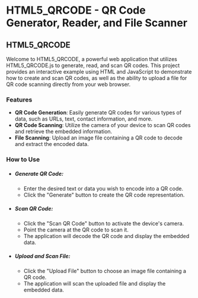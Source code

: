 # HTML5_QRCODE - QR Code Generator, Reader, and File Scanner
## HTML5_QRCODE

Welcome to HTML5_QRCODE, a powerful web application that utilizes HTML5_QRCODE.js to generate, read, and scan QR codes. This project provides an interactive example using HTML and JavaScript to demonstrate how to create and scan QR codes, as well as the ability to upload a file for QR code scanning directly from your web browser.

### Features
- **QR Code Generation**: Easily generate QR codes for various types of data, such as URLs, text, contact information, and more.
- **QR Code Scanning**: Utilize the camera of your device to scan QR codes and retrieve the embedded information.
- **File Scanning**: Upload an image file containing a QR code to decode and extract the encoded data.

### How to Use
- ##### Generate QR Code:
  - Enter the desired text or data you wish to encode into a QR code.
  - Click the "Generate" button to create the QR code representation.
    
- ##### Scan QR Code:
    - Click the "Scan QR Code" button to activate the device's camera.
    - Point the camera at the QR code to scan it.
    - The application will decode the QR code and display the embedded data.
    
* ##### Upload and Scan File:
    - Click the "Upload File" button to choose an image file containing a QR code.
    - The application will scan the uploaded file and display the embedded data.
